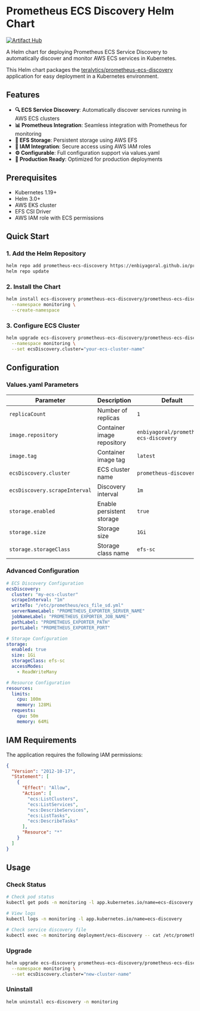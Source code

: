 # Prometheus ECS Discovery Helm Chart

[![Artifact Hub](https://img.shields.io/endpoint?url=https://artifacthub.io/badge/repository/prometheus-ecs-discovery)](https://artifacthub.io/packages/search?repo=prometheus-ecs-discovery)

A Helm chart for deploying Prometheus ECS Service Discovery to automatically discover and monitor AWS ECS services in Kubernetes.

This Helm chart packages the [teralytics/prometheus-ecs-discovery](https://github.com/teralytics/prometheus-ecs-discovery) application for easy deployment in a Kubernetes environment.

## Features

- **🔍 ECS Service Discovery**: Automatically discover services running in AWS ECS clusters
- **📊 Prometheus Integration**: Seamless integration with Prometheus for monitoring
- **💾 EFS Storage**: Persistent storage using AWS EFS
- **🔐 IAM Integration**: Secure access using AWS IAM roles
- **⚙️ Configurable**: Full configuration support via values.yaml
- **🚀 Production Ready**: Optimized for production deployments

## Prerequisites

- Kubernetes 1.19+
- Helm 3.0+
- AWS EKS cluster
- EFS CSI Driver
- AWS IAM role with ECS permissions

## Quick Start

### 1. Add the Helm Repository

```bash
helm repo add prometheus-ecs-discovery https://enbiyagoral.github.io/prometheus-ecs-discovery
helm repo update
```

### 2. Install the Chart

```bash
helm install ecs-discovery prometheus-ecs-discovery/prometheus-ecs-discovery \
  --namespace monitoring \
  --create-namespace
```

### 3. Configure ECS Cluster

```bash
helm upgrade ecs-discovery prometheus-ecs-discovery/prometheus-ecs-discovery \
  --namespace monitoring \
  --set ecsDiscovery.cluster="your-ecs-cluster-name"
```

## Configuration

### Values.yaml Parameters

| Parameter | Description | Default |
|-----------|-------------|---------|
| `replicaCount` | Number of replicas | `1` |
| `image.repository` | Container image repository | `enbiyagoral/prometheus-ecs-discovery` |
| `image.tag` | Container image tag | `latest` |
| `ecsDiscovery.cluster` | ECS cluster name | `prometheus-discovery` |
| `ecsDiscovery.scrapeInterval` | Discovery interval | `1m` |
| `storage.enabled` | Enable persistent storage | `true` |
| `storage.size` | Storage size | `1Gi` |
| `storage.storageClass` | Storage class name | `efs-sc` |

### Advanced Configuration

```yaml
# ECS Discovery Configuration
ecsDiscovery:
  cluster: "my-ecs-cluster"
  scrapeInterval: "1m"
  writeTo: "/etc/prometheus/ecs_file_sd.yml"
  serverNameLabel: "PROMETHEUS_EXPORTER_SERVER_NAME"
  jobNameLabel: "PROMETHEUS_EXPORTER_JOB_NAME"
  pathLabel: "PROMETHEUS_EXPORTER_PATH"
  portLabel: "PROMETHEUS_EXPORTER_PORT"

# Storage Configuration
storage:
  enabled: true
  size: 1Gi
  storageClass: efs-sc
  accessModes:
    - ReadWriteMany

# Resource Configuration
resources:
  limits:
    cpu: 100m
    memory: 128Mi
  requests:
    cpu: 50m
    memory: 64Mi
```

## IAM Requirements

The application requires the following IAM permissions:

```json
{
  "Version": "2012-10-17",
  "Statement": [
    {
      "Effect": "Allow",
      "Action": [
        "ecs:ListClusters",
        "ecs:ListServices",
        "ecs:DescribeServices",
        "ecs:ListTasks",
        "ecs:DescribeTasks"
      ],
      "Resource": "*"
    }
  ]
}
```

## Usage

### Check Status

```bash
# Check pod status
kubectl get pods -n monitoring -l app.kubernetes.io/name=ecs-discovery

# View logs
kubectl logs -n monitoring -l app.kubernetes.io/name=ecs-discovery

# Check service discovery file
kubectl exec -n monitoring deployment/ecs-discovery -- cat /etc/prometheus/ecs_file_sd.yml
```

### Upgrade

```bash
helm upgrade ecs-discovery prometheus-ecs-discovery/prometheus-ecs-discovery \
  --namespace monitoring \
  --set ecsDiscovery.cluster="new-cluster-name"
```

### Uninstall

```bash
helm uninstall ecs-discovery -n monitoring
```
